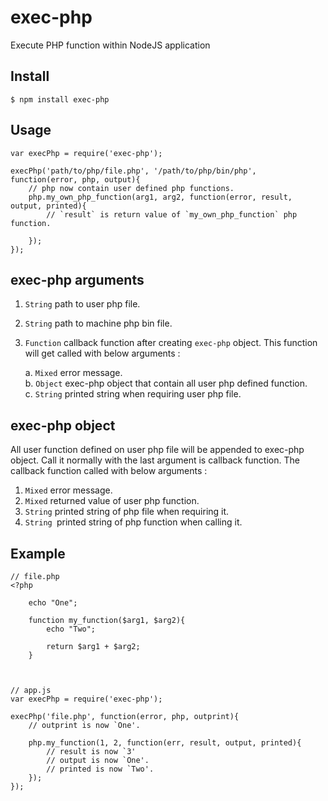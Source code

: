 exec-php
========

Execute PHP function within NodeJS application

Install
-------

    $ npm install exec-php

Usage
-----

    var execPhp = require('exec-php');

    execPhp('path/to/php/file.php', '/path/to/php/bin/php', function(error, php, output){
        // php now contain user defined php functions.
        php.my_own_php_function(arg1, arg2, function(error, result, output, printed){
            // `result` is return value of `my_own_php_function` php function.
            
        });
    });

exec-php arguments
------------------

1. `String` path to user php file.
2. `String` path to machine php bin file.
3. `Function` callback function after creating `exec-php` object. This function 
    will get called with below arguments :

    a. `Mixed` error message.  
    b. `Object` exec-php object that contain all user php defined function.  
    c. `String` printed string when requiring user php file.  
    
exec-php object
---------------

All user function defined on user php file will be appended to exec-php object.
Call it normally with the last argument is callback function. The callback 
function called with below arguments :

1. `Mixed` error message.
2. `Mixed` returned value of user php function.
3. `String` printed string of php file when requiring it.
4. `String `printed string of php function when calling it.

Example
-------

    // file.php
    <?php
        
        echo "One";
        
        function my_function($arg1, $arg2){
            echo "Two";
            
            return $arg1 + $arg2;
        }
    
    
    
    // app.js
    var execPhp = require('exec-php');
    
    execPhp('file.php', function(error, php, outprint){
        // outprint is now `One'.
        
        php.my_function(1, 2, function(err, result, output, printed){
            // result is now `3'
            // output is now `One'.
            // printed is now `Two'.
        });
    });